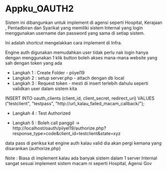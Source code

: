 # Appku_OAUTH2

Sistem ini dibangunkan untuk implement di agensi seperti Hospital, Kerajaan , Pentadbiran dan Syarikat yang memiliki sistem Internal yang login menggunakan username dan password yang sama di setiap sistem. 

Ini adalah shortcut mengelakkan cara implement di Infra. 

Engine auth digunakan memudahkan user tidak perlu nak login hanya dengan menggunakan 1 klik button boleh akses mana-mana 
website yang sah dengan token yang ada

- Langkah 1 : Create Folder - piiyel19
- Langkah 2 : setup server.php - attach dengan db local
- Langkah 3 : Request token - mesti di insert terlebih dahulu seperti validkan user dalam sistem kita 

INSERT INTO oauth_clients (client_id, client_secret, redirect_uri) VALUES ("testclient", "testpass", "http://url_kalau_failed_macam_callback/");

- Langkah 4 : Test Authorized 

- Langkah 5 : Boleh call panggil -> http://localhost/oauth/piiyel19/authorize.php?response_type=code&client_id=testclient&state=xyz

data pass di periksa kat engine auth 
kalau valid dia akan pergi kemana yang disarankan (authorize.php)


Note : Biasa di implement kalau ada banyak sistem dalam 1 server Internal sangat sesuai implement sistem macam ni seperti Hospital, Agensi Gov
